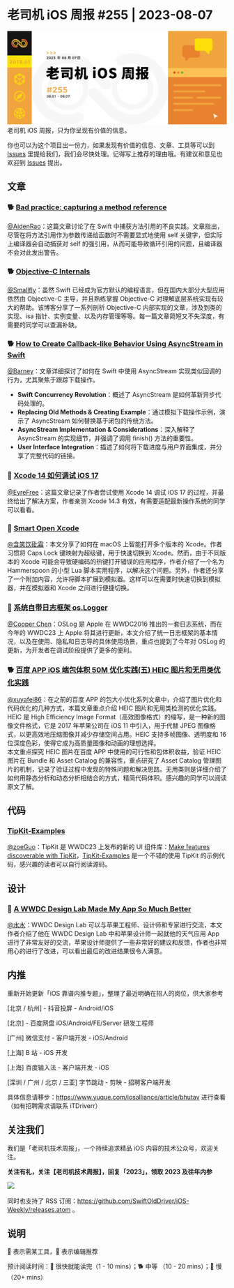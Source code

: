 # 老司机 iOS 周报 #255 | 2023-08-07

![ios-weekly](https://github.com/SwiftOldDriver/iOS-Weekly/blob/master/assets/weekly-header/255.png?raw=true)
老司机 iOS 周报，只为你呈现有价值的信息。

你也可以为这个项目出一份力，如果发现有价值的信息、文章、工具等可以到 [Issues](https://github.com/SwiftOldDriver/iOS-Weekly/issues) 里提给我们，我们会尽快处理。记得写上推荐的理由哦。有建议和意见也欢迎到 [Issues](https://github.com/SwiftOldDriver/iOS-Weekly/issues) 提出。

## 文章

### 🐕 [Bad practice: capturing a method reference](https://github.com/SwiftOldDriver/iOS-Weekly/issues/4137)

[@AidenRao](https://weibo.com/AidenRao)：这篇文章讨论了在 Swift 中捕获方法引用的不良实践。文章指出，尽管在将方法引用作为参数传递给函数时不需要显式地使用 self 关键字，但实际上编译器会自动捕获对 self 的强引用，从而可能导致循环引用的问题，且编译器不会对此发出警告。

### 🐕 [Objective-C Internals](https://alwaysprocessing.blog/series/objc-internals)

[@Smallfly](https://github.com/iostalks)：虽然 Swift 已经成为官方默认的编程语言，但在国内大部分大型应用依然由 Objective-C 主导，并且熟练掌握 Objective-C 对理解底层系统实现有较大的帮助。该博客分享了一系列剖析 Objective-C 内部实现的文章，涉及到类的实现、isa 指针、实例变量、以及内存管理等等。每一篇文章简短又不失深度，有需要的同学可以查漏补缺。

### 🐕 [How to Create Callback-like Behavior Using AsyncStream in Swift](https://swiftsenpai.com/swift/asyncstream-callback)

[@Barney](https://github.com/BarneyZhaoooo)：文章详细探讨了如何在 Swift 中使用 AsyncStream 实现类似回调的行为，尤其聚焦于跟踪下载操作。

* **Swift Concurrency Revolution**：概述了 AsyncStream 是如何革新异步代码处理的。
* **Replacing Old Methods & Creating Example**：通过模拟下载操作示例，演示了 AsyncStream 如何替换基于闭包的传统方法。
* **AsyncStream Implementation & Considerations**：深入解释了 AsyncStream 的实现细节，并强调了调用 finish() 方法的重要性。
* **User Interface Integration**：描述了如何将下载进度与用户界面集成，并分享了完整代码的链接。

### 🐎 [Xcode 14 如何调试 iOS 17](https://mp.weixin.qq.com/s/9K6gH-owQC_Oi6ZzRo2cRQ)

[@EyreFree](https://github.com/EyreFree)：这篇文章记录了作者尝试使用 Xcode 14 调试 iOS 17 的过程，并最终给出了解决方案，作者亲测 Xcode 14.3 有效，有需要适配最新操作系统的同学可以看看。

### 🐎 [Smart Open Xcode](https://christianselig.com/2023/08/smartly-open-xcode/)

[@含笑饮砒霜](https://weibo.com/chinafishnews/)：本文分享了如何在 macOS 上智能打开多个版本的 Xcode。作者习惯将 Caps Lock 键映射为超级键，用于快速切换到 Xcode。然而，由于不同版本的 Xcode 可能会导致硬编码的热键打开错误的应用程序，作者介绍了一个名为 Hammerspoon 的小型 Lua 脚本实用程序，以解决这个问题。另外，作者还分享了一个附加内容，允许将脚本扩展到模拟器。这样可以在需要时快速切换到模拟器，并在模拟器和 Xcode 之间进行便捷切换。

### 🐎 [​系统自带日志框架 os.Logger](https://mp.weixin.qq.com/s/On3vVRu_gQwT9eT7Do62BQ)

[@Cooper Chen](https://github.com/cjlcooper)：OSLog 是 Apple 在 WWDC2016 推出的一套日志系统，而在今年的 WWDC23 上 Apple 将其进行更新，本文介绍了统一日志框架的基本情况，以及在使用、隐私和日志导的具体使用场景，重点也提到了今年对 OSLog 的更新，为开发者在调试阶段提供了更多的便利。

### 🐕 [百度 APP iOS 端包体积 50M 优化实践(五) HEIC 图片和无用类优化实践](https://mp.weixin.qq.com/s/PU5rC0U0XZ1VYqLWSUBWLQ)

[@xuyafei86](https://github.com/xiaofei86)：在之前的百度 APP 的包大小优化系列文章中，介绍了图片优化和代码优化的几种方式，本篇文章重点介绍 HEIC 图片和无用类检测的优化实践。  
HEIC 是 High Efficiency Image Format（高效图像格式）的缩写，是一种新的图像文件格式，它是 2017 年苹果公司在 iOS 11 中引入，用于代替 JPEG 图像格式，以更高效地压缩图像并减少存储空间占用。HEIC 支持多帧图像、透明度和 16 位深度色彩，使得它成为高质量图像和动画的理想选择。  
本文重点探究 HEIC 图片在百度 APP 中使用的可行性和包体积收益，验证 HEIC 图片在 Bundle 和 Asset Catalog 的兼容性，重点研究了 Asset Catalog 管理图片的机制，记录了验证过程中发现的特殊问题和解决思路。无用类则是详细介绍了如何用静态分析和动态分析相结合的方式，精简代码体积。感兴趣的同学可以阅读原文了解。

## 代码

### [TipKit-Examples](https://github.com/jordibruin/TipKit-Examples)

[@zoeGuo](https://github.com/zoeGuo)：TipKit 是 WWDC23 上发布的新的 UI 组件库：[Make features discoverable with TipKit](https://developer.apple.com/videos/play/wwdc2023/10229/)，[TipKit-Examples](https://github.com/jordibruin/TipKit-Examples) 是一个不错的使用 TipKit 的示例代码，感兴趣的读者可以自行阅读源码。

## 设计

### 🐎 [A WWDC Design Lab Made My App So Much Better](https://chriswu.com/posts/wwdc/designlab2023/)

[@水水](https://www.xuyanlan.com/)：WWDC Design Lab 可以与苹果工程师、设计师和专家进行交流，本文作者介绍了他在 WWDC Design Lab 中和苹果设计师一起就他的天气应用 App 进行了非常友好的交流，苹果设计师提供了一些非常好的建议和反馈，作者也非常用心的进行了改进，可以看出最后的改进结果很令人满意。

## 内推

重新开始更新「iOS 靠谱内推专题」，整理了最近明确在招人的岗位，供大家参考

[北京 / 杭州] - 抖音投屏 - Android/iOS

[北京] - 百度网盘 iOS/Android/FE/Server 研发工程师

[广州] 微信支付 - 客户端开发 - iOS/Android

[上海] B 站 - iOS 开发

[上海] 百度输入法 - 客户端开发 - iOS

[深圳 / 广州 / 北京 / 三亚] 字节跳动 - 剪映 - 招聘客户端开发

具体信息请移步：<https://www.yuque.com/iosalliance/article/bhutav> 进行查看（如有招聘需求请联系 iTDriverr）

## 关注我们

我们是「老司机技术周报」，一个持续追求精品 iOS 内容的技术公众号，欢迎关注。

**关注有礼，关注【老司机技术周报】，回复「2023」，领取 2023 及往年内参**

![](https://github.com/SwiftOldDriver/iOS-Weekly/blob/master/assets/qrcode_for_wechat.jpg?raw=true)

同时也支持了 RSS 订阅：<https://github.com/SwiftOldDriver/iOS-Weekly/releases.atom> 。

## 说明

🚧 表示需某工具，🌟 表示编辑推荐

预计阅读时间：🐎 很快就能读完（1 - 10 mins）；🐕 中等 （10 - 20 mins）；🐢 慢（20+ mins）
